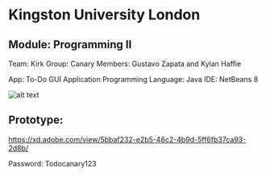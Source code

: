 # Kingston University London
## Module: Programming II

Team: Kirk
Group: Canary
Members: Gustavo Zapata and Kylan Haffie

App: To-Do GUI Application
Programming Language: Java
IDE: NetBeans 8

![alt text](https://user-images.githubusercontent.com/13090095/71557870-0815a380-2a44-11ea-82c6-256d44da5610.png)


## Prototype:
https://xd.adobe.com/view/5bbaf232-e2b5-46c2-4b9d-5ff6fb37ca93-2d8b/

Password: Todocanary123
